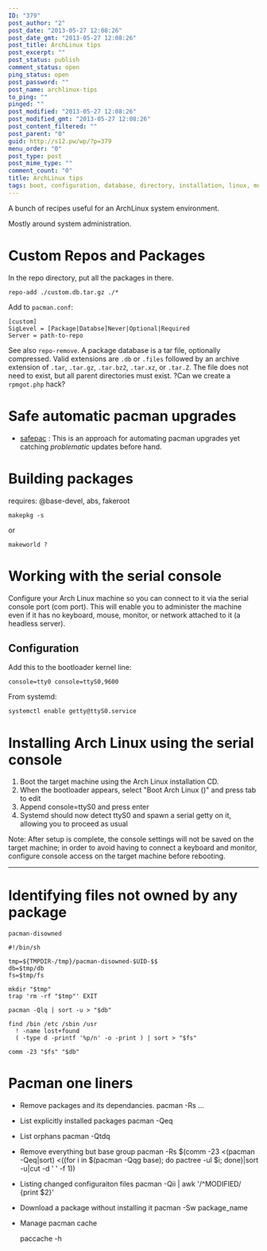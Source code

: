 ```yaml
---
ID: "379"
post_author: "2"
post_date: "2013-05-27 12:08:26"
post_date_gmt: "2013-05-27 12:08:26"
post_title: ArchLinux tips
post_excerpt: ""
post_status: publish
comment_status: open
ping_status: open
post_password: ""
post_name: archlinux-tips
to_ping: ""
pinged: ""
post_modified: "2013-05-27 12:08:26"
post_modified_gmt: "2013-05-27 12:08:26"
post_content_filtered: ""
post_parent: "0"
guid: http://s12.pw/wp/?p=379
menu_order: "0"
post_type: post
post_mime_type: ""
comment_count: "0"
title: ArchLinux tips
tags: boot, configuration, database, directory, installation, linux, mouse, network, settings, setup
---
```


A bunch of recipes useful for an ArchLinux system environment.

Mostly around system administration.

# Custom Repos and Packages

In the repo directory, put all the packages in there.

```
repo-add ./custom.db.tar.gz ./*

```

Add to `pacman.conf`:

```
[custom]
SigLevel = [Package|Databse]Never|Optional|Required
Server = path-to-repo

```

See also `repo-remove`. A package database is a tar file, optionally compressed. Valid extensions are `.db` or `.files` followed by an archive extension of `.tar`, `.tar.gz`, `.tar.bz2`, `.tar.xz`, or `.tar.Z`. The file does not need to exist, but all parent directories must exist. ?Can we create a `rpmgot.php` hack?

# Safe automatic pacman upgrades

*   [safepac](https://bbs.archlinux.org/viewtopic.php?id=66822) : This is an approach for automating pacman upgrades yet catching _problematic_ updates before hand.

# Building packages

requires: @base-devel, abs, fakeroot

```
makepkg -s 

```

or

```
makeworld ?

```

# Working with the serial console

Configure your Arch Linux machine so you can connect to it via the serial console port (com port). This will enable you to administer the machine even if it has no keyboard, mouse, monitor, or network attached to it (a headless server).

## Configuration

Add this to the bootloader kernel line:

```
console=tty0 console=ttyS0,9600

```

From systemd:

```
systemctl enable getty@ttyS0.service 

```

# Installing Arch Linux using the serial console

1.  Boot the target machine using the Arch Linux installation CD.
2.  When the bootloader appears, select "Boot Arch Linux ()" and press tab to edit
3.  Append console=ttyS0 and press enter
4.  Systemd should now detect ttyS0 and spawn a serial getty on it, allowing you to proceed as usual

Note: After setup is complete, the console settings will not be saved on the target machine; in order to avoid having to connect a keyboard and monitor, configure console access on the target machine before rebooting.

* * *

# Identifying files not owned by any package

```
pacman-disowned

#!/bin/sh

tmp=${TMPDIR-/tmp}/pacman-disowned-$UID-$$
db=$tmp/db
fs=$tmp/fs

mkdir "$tmp"
trap 'rm -rf "$tmp"' EXIT

pacman -Qlq | sort -u > "$db"

find /bin /etc /sbin /usr 
  ! -name lost+found 
  ( -type d -printf '%p/n' -o -print ) | sort > "$fs"

comm -23 "$fs" "$db"

```

# Pacman one liners

*   Remove packages and its dependancies. pacman -Rs ...
    
*   List explicitly installed packages pacman -Qeq
    
*   List orphans pacman -Qtdq
    
*   Remove everything but base group pacman -Rs $(comm -23 <(pacman -Qeq|sort) <((for i in $(pacman -Qqg base); do pactree -ul $i; done)|sort -u|cut -d ' ' -f 1))
    
*   Listing changed configuraiton files pacman -Qii | awk '/^MODIFIED/ {print $2}'
    
*   Download a package without installing it pacman -Sw package_name
    
*   Manage pacman cache
    
    paccache -h
